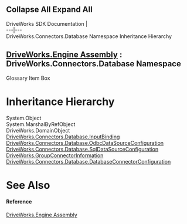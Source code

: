 Collapse All Expand All  
---  
DriveWorks SDK Documentation  |   
---|---  
DriveWorks.Connectors.Database Namespace Inheritance Hierarchy   
  
[DriveWorks.Engine Assembly](topic2156.md) : DriveWorks.Connectors.Database Namespace  
---  
  
Glossary Item Box

# Inheritance Hierarchy

System.Object  
System.MarshalByRefObject  
DriveWorks.DomainObject  
[DriveWorks.Connectors.Database.InputBinding](topic6788.md)  
[DriveWorks.Connectors.Database.OdbcDataSourceConfiguration](topic6796.md)  
[DriveWorks.Connectors.Database.SqlDataSourceConfiguration](topic6807.md)  
[DriveWorks.GroupConnectorInformation](topic3084.md)  
[DriveWorks.Connectors.Database.DatabaseConnectorConfiguration](topic6756.md)  


# See Also

#### Reference

[DriveWorks.Engine Assembly](topic2156.md)


